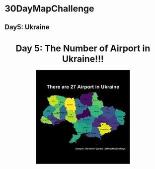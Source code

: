# 30DayMapChallenge 

## Day5: Ukraine

<h1 align="center"> Day 5: The Number of Airport in Ukraine!!! </h1>

  <p align="center">
    <img src="https://github.com/BB1464/30DayMapChallenge/blob/master/2022/Day5-Ukraine/day5.png" width="60%">
      </p>









